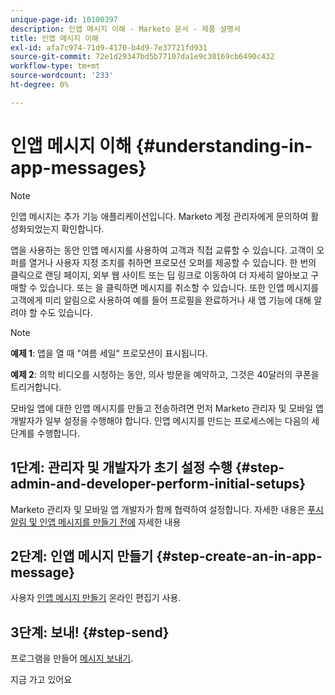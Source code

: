 ```yaml
---
unique-page-id: 10100397
description: 인앱 메시지 이해 - Marketo 문서 - 제품 설명서
title: 인앱 메시지 이해
exl-id: afa7c974-71d9-4170-b4d9-7e37721fd931
source-git-commit: 72e1d29347bd5b77107da1e9c30169cb6490c432
workflow-type: tm+mt
source-wordcount: '233'
ht-degree: 0%

---
```


# 인앱 메시지 이해 {#understanding-in-app-messages}

>[!NOTE]
>
>인앱 메시지는 추가 기능 애플리케이션입니다. Marketo 계정 관리자에게 문의하여 활성화되었는지 확인합니다.

앱을 사용하는 동안 인앱 메시지를 사용하여 고객과 직접 교류할 수 있습니다. 고객이 오퍼를 열거나 사용자 지정 조치를 취하면 프로모션 오퍼를 제공할 수 있습니다. 한 번의 클릭으로 랜딩 페이지, 외부 웹 사이트 또는 딥 링크로 이동하여 더 자세히 알아보고 구매할 수 있습니다. 또는 을 클릭하면 메시지를 취소할 수 있습니다.  또한 인앱 메시지를 고객에게 미리 알림으로 사용하여 예를 들어 프로필을 완료하거나 새 앱 기능에 대해 알려야 할 수도 있습니다.

>[!NOTE]
>
>**예제 1**: 앱을 열 때 &quot;여름 세일&quot; 프로모션이 표시됩니다.
>
>**예제 2**: 의학 비디오를 시청하는 동안, 의사 방문을 예약하고, 그것은 40달러의 쿠폰을 트리거합니다.

모바일 앱에 대한 인앱 메시지를 만들고 전송하려면 먼저 Marketo 관리자 및 모바일 앱 개발자가 일부 설정을 수행해야 합니다.  인앱 메시지를 만드는 프로세스에는 다음의 세 단계를 수행합니다.

## 1단계: 관리자 및 개발자가 초기 설정 수행 {#step-admin-and-developer-perform-initial-setups}

Marketo 관리자 및 모바일 앱 개발자가 함께 협력하여 설정합니다. 자세한 내용은 [푸시 알림 및 인앱 메시지를 만들기 전에](/help/marketo/product-docs/mobile-marketing/admin/before-you-create-push-notifications-and-in-app-messages.md) 자세한 내용

## 2단계: 인앱 메시지 만들기 {#step-create-an-in-app-message}

사용자 [인앱 메시지 만들기](/help/marketo/product-docs/mobile-marketing/in-app-messages/creating-in-app-messages/create-an-in-app-message.md) 온라인 편집기 사용.

## 3단계: 보내! {#step-send}

프로그램을 만들어 [메시지 보내기](/help/marketo/product-docs/mobile-marketing/in-app-messages/sending-your-in-app-message/send-your-in-app-message.md).

지금 가고 있어요

